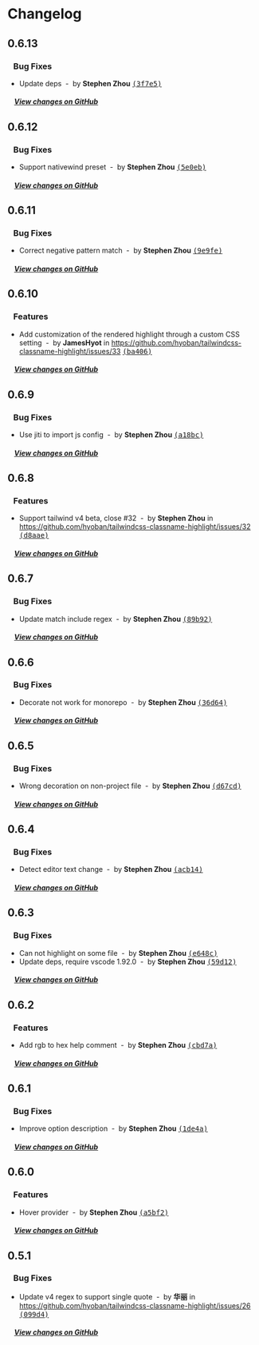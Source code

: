 # Changelog

## 0.6.13

### &nbsp;&nbsp;&nbsp;Bug Fixes

- Update deps &nbsp;-&nbsp; by **Stephen Zhou** [<samp>(3f7e5)</samp>](https://github.com/hyoban/tailwindcss-classname-highlight/commit/3f7e5d5)

##### &nbsp;&nbsp;&nbsp;&nbsp;[View changes on GitHub](https://github.com/hyoban/tailwindcss-classname-highlight/compare/v0.6.12...0.6.13)

## 0.6.12

### &nbsp;&nbsp;&nbsp;Bug Fixes

- Support nativewind preset &nbsp;-&nbsp; by **Stephen Zhou** [<samp>(5e0eb)</samp>](https://github.com/hyoban/tailwindcss-classname-highlight/commit/5e0eb7f)

##### &nbsp;&nbsp;&nbsp;&nbsp;[View changes on GitHub](https://github.com/hyoban/tailwindcss-classname-highlight/compare/v0.6.11...0.6.12)

## 0.6.11

### &nbsp;&nbsp;&nbsp;Bug Fixes

- Correct negative pattern match &nbsp;-&nbsp; by **Stephen Zhou** [<samp>(9e9fe)</samp>](https://github.com/hyoban/tailwindcss-classname-highlight/commit/9e9fe14)

##### &nbsp;&nbsp;&nbsp;&nbsp;[View changes on GitHub](https://github.com/hyoban/tailwindcss-classname-highlight/compare/v0.6.10...0.6.11)

## 0.6.10

### &nbsp;&nbsp;&nbsp;Features

- Add customization of the rendered highlight through a custom CSS setting &nbsp;-&nbsp; by **JamesHyot** in https://github.com/hyoban/tailwindcss-classname-highlight/issues/33 [<samp>(ba406)</samp>](https://github.com/hyoban/tailwindcss-classname-highlight/commit/ba4060a)

##### &nbsp;&nbsp;&nbsp;&nbsp;[View changes on GitHub](https://github.com/hyoban/tailwindcss-classname-highlight/compare/v0.6.9...0.6.10)

## 0.6.9

### &nbsp;&nbsp;&nbsp;Bug Fixes

- Use jiti to import js config &nbsp;-&nbsp; by **Stephen Zhou** [<samp>(a18bc)</samp>](https://github.com/hyoban/tailwindcss-classname-highlight/commit/a18bcd3)

##### &nbsp;&nbsp;&nbsp;&nbsp;[View changes on GitHub](https://github.com/hyoban/tailwindcss-classname-highlight/compare/v0.6.8...0.6.9)

## 0.6.8

### &nbsp;&nbsp;&nbsp;Features

- Support tailwind v4 beta, close #32 &nbsp;-&nbsp; by **Stephen Zhou** in https://github.com/hyoban/tailwindcss-classname-highlight/issues/32 [<samp>(d8aae)</samp>](https://github.com/hyoban/tailwindcss-classname-highlight/commit/d8aaeca)

##### &nbsp;&nbsp;&nbsp;&nbsp;[View changes on GitHub](https://github.com/hyoban/tailwindcss-classname-highlight/compare/v0.6.7...0.6.8)

## 0.6.7

### &nbsp;&nbsp;&nbsp;Bug Fixes

- Update match include regex &nbsp;-&nbsp; by **Stephen Zhou** [<samp>(89b92)</samp>](https://github.com/hyoban/tailwindcss-classname-highlight/commit/89b92b4)

##### &nbsp;&nbsp;&nbsp;&nbsp;[View changes on GitHub](https://github.com/hyoban/tailwindcss-classname-highlight/compare/v0.6.6...0.6.7)

## 0.6.6

### &nbsp;&nbsp;&nbsp;Bug Fixes

- Decorate not work for monorepo &nbsp;-&nbsp; by **Stephen Zhou** [<samp>(36d64)</samp>](https://github.com/hyoban/tailwindcss-classname-highlight/commit/36d645e)

##### &nbsp;&nbsp;&nbsp;&nbsp;[View changes on GitHub](https://github.com/hyoban/tailwindcss-classname-highlight/compare/v0.6.5...0.6.6)

## 0.6.5

### &nbsp;&nbsp;&nbsp;Bug Fixes

- Wrong decoration on non-project file &nbsp;-&nbsp; by **Stephen Zhou** [<samp>(d67cd)</samp>](https://github.com/hyoban/tailwindcss-classname-highlight/commit/d67cd4a)

##### &nbsp;&nbsp;&nbsp;&nbsp;[View changes on GitHub](https://github.com/hyoban/tailwindcss-classname-highlight/compare/v0.6.4...0.6.5)

## 0.6.4

### &nbsp;&nbsp;&nbsp;Bug Fixes

- Detect editor text change &nbsp;-&nbsp; by **Stephen Zhou** [<samp>(acb14)</samp>](https://github.com/hyoban/tailwindcss-classname-highlight/commit/acb1466)

##### &nbsp;&nbsp;&nbsp;&nbsp;[View changes on GitHub](https://github.com/hyoban/tailwindcss-classname-highlight/compare/v0.6.3...0.6.4)

## 0.6.3

### &nbsp;&nbsp;&nbsp;Bug Fixes

- Can not highlight on some file &nbsp;-&nbsp; by **Stephen Zhou** [<samp>(e648c)</samp>](https://github.com/hyoban/tailwindcss-classname-highlight/commit/e648cc9)
- Update deps, require vscode 1.92.0 &nbsp;-&nbsp; by **Stephen Zhou** [<samp>(59d12)</samp>](https://github.com/hyoban/tailwindcss-classname-highlight/commit/59d126f)

##### &nbsp;&nbsp;&nbsp;&nbsp;[View changes on GitHub](https://github.com/hyoban/tailwindcss-classname-highlight/compare/v0.6.2...0.6.3)

## 0.6.2

### &nbsp;&nbsp;&nbsp;Features

- Add rgb to hex help comment &nbsp;-&nbsp; by **Stephen Zhou** [<samp>(cbd7a)</samp>](https://github.com/hyoban/tailwindcss-classname-highlight/commit/cbd7a77)

##### &nbsp;&nbsp;&nbsp;&nbsp;[View changes on GitHub](https://github.com/hyoban/tailwindcss-classname-highlight/compare/v0.6.1...main)

## 0.6.1

### &nbsp;&nbsp;&nbsp;Bug Fixes

- Improve option description &nbsp;-&nbsp; by **Stephen Zhou** [<samp>(1de4a)</samp>](https://github.com/hyoban/tailwindcss-classname-highlight/commit/1de4a78)

##### &nbsp;&nbsp;&nbsp;&nbsp;[View changes on GitHub](https://github.com/hyoban/tailwindcss-classname-highlight/compare/v0.6.0...main)

## 0.6.0

### &nbsp;&nbsp;&nbsp;Features

- Hover provider &nbsp;-&nbsp; by **Stephen Zhou** [<samp>(a5bf2)</samp>](https://github.com/hyoban/tailwindcss-classname-highlight/commit/a5bf2ba)

##### &nbsp;&nbsp;&nbsp;&nbsp;[View changes on GitHub](https://github.com/hyoban/tailwindcss-classname-highlight/compare/v0.5.1...main)

## 0.5.1

### &nbsp;&nbsp;&nbsp;Bug Fixes

- Update v4 regex to support single quote &nbsp;-&nbsp; by **华丽** in https://github.com/hyoban/tailwindcss-classname-highlight/issues/26 [<samp>(099d4)</samp>](https://github.com/hyoban/tailwindcss-classname-highlight/commit/099d40b)

##### &nbsp;&nbsp;&nbsp;&nbsp;[View changes on GitHub](https://github.com/hyoban/tailwindcss-classname-highlight/compare/v0.5.0...main)
